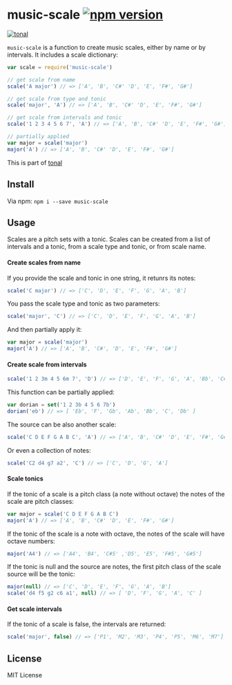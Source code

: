 # music-scale [![npm version](https://img.shields.io/npm/v/music-scale.svg)](https://www.npmjs.com/package/music-scale)

[![tonal](https://img.shields.io/badge/tonal-music--scale-yellow.svg)](https://www.npmjs.com/package/tonal)

`music-scale` is a function to create music scales, either by name or by intervals. It includes a scale dictionary:

```js
var scale = require('music-scale')

// get scale from name
scale('A major') // => ['A', 'B', 'C#' 'D', 'E', 'F#', 'G#']

// get scale from type and tonic
scale('major', 'A') // => ['A', 'B', 'C#' 'D', 'E', 'F#', 'G#']

// get scale from intervals and tonic
scale('1 2 3 4 5 6 7', 'A') // => ['A', 'B', 'C#' 'D', 'E', 'F#', 'G#']

// partially applied
var major = scale('major')
major('A') // => ['A', 'B', 'C#' 'D', 'E', 'F#', 'G#']
```

This is part of [tonal](https://www.npmjs.com/package/tonal)

## Install

Via npm: `npm i --save music-scale`

## Usage

Scales are a pitch sets with a tonic. Scales can be created from a list of intervals and a tonic, from a scale type and tonic, or from scale name.

#### Create scales from name

If you provide the scale and tonic in one string, it retunrs its notes:

```js
scale('C major') // => ['C', 'D', 'E', 'F', 'G', 'A', 'B']
```

You pass the scale type and tonic as two parameters:

```js
scale('major', 'C') // => ['C', 'D', 'E', 'F', 'G', 'A', 'B']
```

And then partially apply it:

```js
var major = scale('major')
major('A') // => ['A', 'B', 'C#', 'D', 'E', 'F#', 'G#']
```

#### Create scale from intervals

```js
scale('1 2 3m 4 5 6m 7', 'D') // => ['D', 'E', 'F', 'G', 'A', 'Bb', 'C#']
```

This function can be partially applied:

```js
var dorian = set('1 2 3b 4 5 6 7b')
dorian('eb') // => [ 'Eb', 'F', 'Gb', 'Ab', 'Bb', 'C', 'Db' ]
```

The source can be also another scale:

```js
scale('C D E F G A B C', 'A') // => ['A', 'B', 'C#' 'D', 'E', 'F#', 'G#']
```

Or even a collection of notes:

```js
scale('C2 d4 g7 a2', 'C') // => ['C', 'D', 'G', 'A']
```

#### Scale tonics

If the tonic of a scale is a pitch class (a note without octave) the notes of the scale are pitch classes:

```js
var major = scale('C D E F G A B C')
major('A') // => ['A', 'B', 'C#' 'D', 'E', 'F#', 'G#']
```

If the tonic of the scale is a note with octave, the notes of the scale will have octave numbers:

```js
major('A4') // => ['A4', 'B4', 'C#5' ,'D5', 'E5', 'F#5', 'G#5']
```

If the tonic is null and the source are notes, the first pitch class of the scale source will be the tonic:

```js
major(null) // => ['C', 'D', 'E', 'F', 'G', 'A', 'B']
scale('d4 f5 g2 c6 a1', null) // => [ 'D', 'F', 'G', 'A', 'C' ]
```

#### Get scale intervals

If the tonic of a scale is false, the intervals are returned:

```js
scale('major', false) // => ['P1', 'M2', 'M3', 'P4', 'P5', 'M6', 'M7']
```

## License

MIT License
